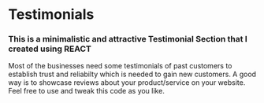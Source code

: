 <h1>Testimonials</h1>

<h3>This is a minimalistic and attractive Testimonial Section that I created using REACT</h3>


<p>Most of the businesses need some testimonials of past customers to establish trust and reliabilty which is needed to gain new customers. A good way is to showcase reviews about your product/service on your website. Feel free to use and tweak this code as you like. </p>